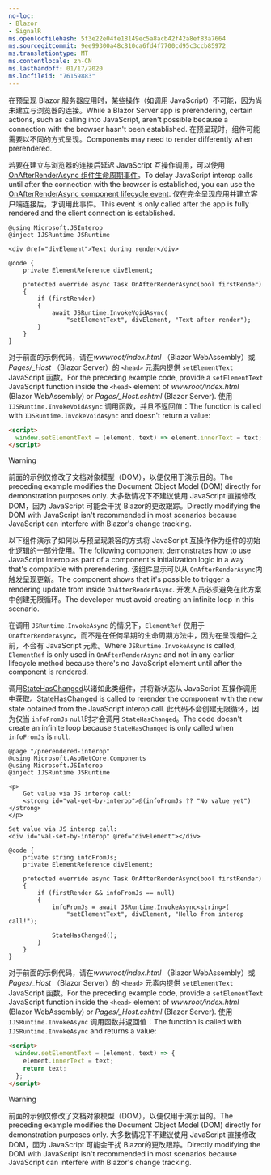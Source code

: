```yaml
---
no-loc:
- Blazor
- SignalR
ms.openlocfilehash: 5f3e22e04fe18149ec5a8acb42f42a8ef83a7664
ms.sourcegitcommit: 9ee99300a48c810ca6fd4f7700cd95c3ccb85972
ms.translationtype: MT
ms.contentlocale: zh-CN
ms.lasthandoff: 01/17/2020
ms.locfileid: "76159883"
---
```

<span data-ttu-id="8eeb7-101">在预呈现 Blazor 服务器应用时，某些操作（如调用 JavaScript）不可能，因为尚未建立与浏览器的连接。</span><span class="sxs-lookup"><span data-stu-id="8eeb7-101">While a Blazor Server app is prerendering, certain actions, such as calling into JavaScript, aren't possible because a connection with the browser hasn't been established.</span></span> <span data-ttu-id="8eeb7-102">在预呈现时，组件可能需要以不同的方式呈现。</span><span class="sxs-lookup"><span data-stu-id="8eeb7-102">Components may need to render differently when prerendered.</span></span>

<span data-ttu-id="8eeb7-103">若要在建立与浏览器的连接后延迟 JavaScript 互操作调用，可以使用[OnAfterRenderAsync 组件生命周期事件](xref:blazor/lifecycle#after-component-render)。</span><span class="sxs-lookup"><span data-stu-id="8eeb7-103">To delay JavaScript interop calls until after the connection with the browser is established, you can use the [OnAfterRenderAsync component lifecycle event](xref:blazor/lifecycle#after-component-render).</span></span> <span data-ttu-id="8eeb7-104">仅在完全呈现应用并建立客户端连接后，才调用此事件。</span><span class="sxs-lookup"><span data-stu-id="8eeb7-104">This event is only called after the app is fully rendered and the client connection is established.</span></span>

```cshtml
@using Microsoft.JSInterop
@inject IJSRuntime JSRuntime

<div @ref="divElement">Text during render</div>

@code {
    private ElementReference divElement;

    protected override async Task OnAfterRenderAsync(bool firstRender)
    {
        if (firstRender)
        {
            await JSRuntime.InvokeVoidAsync(
                "setElementText", divElement, "Text after render");
        }
    }
}
```

<span data-ttu-id="8eeb7-105">对于前面的示例代码，请在*wwwroot/index.html* （Blazor WebAssembly）或*Pages/_Host* （Blazor Server）的 `<head>` 元素内提供 `setElementText` JavaScript 函数。</span><span class="sxs-lookup"><span data-stu-id="8eeb7-105">For the preceding example code, provide a `setElementText` JavaScript function inside the `<head>` element of *wwwroot/index.html* (Blazor WebAssembly) or *Pages/_Host.cshtml* (Blazor Server).</span></span> <span data-ttu-id="8eeb7-106">使用 `IJSRuntime.InvokeVoidAsync` 调用函数，并且不返回值：</span><span class="sxs-lookup"><span data-stu-id="8eeb7-106">The function is called with `IJSRuntime.InvokeVoidAsync` and doesn't return a value:</span></span>

```html
<script>
  window.setElementText = (element, text) => element.innerText = text;
</script>
```

> [!WARNING]
> <span data-ttu-id="8eeb7-107">前面的示例仅修改了文档对象模型（DOM），以便仅用于演示目的。</span><span class="sxs-lookup"><span data-stu-id="8eeb7-107">The preceding example modifies the Document Object Model (DOM) directly for demonstration purposes only.</span></span> <span data-ttu-id="8eeb7-108">大多数情况下不建议使用 JavaScript 直接修改 DOM，因为 JavaScript 可能会干扰 Blazor的更改跟踪。</span><span class="sxs-lookup"><span data-stu-id="8eeb7-108">Directly modifying the DOM with JavaScript isn't recommended in most scenarios because JavaScript can interfere with Blazor's change tracking.</span></span>

<span data-ttu-id="8eeb7-109">以下组件演示了如何以与预呈现兼容的方式将 JavaScript 互操作作为组件的初始化逻辑的一部分使用。</span><span class="sxs-lookup"><span data-stu-id="8eeb7-109">The following component demonstrates how to use JavaScript interop as part of a component's initialization logic in a way that's compatible with prerendering.</span></span> <span data-ttu-id="8eeb7-110">该组件显示可以从 `OnAfterRenderAsync`内触发呈现更新。</span><span class="sxs-lookup"><span data-stu-id="8eeb7-110">The component shows that it's possible to trigger a rendering update from inside `OnAfterRenderAsync`.</span></span> <span data-ttu-id="8eeb7-111">开发人员必须避免在此方案中创建无限循环。</span><span class="sxs-lookup"><span data-stu-id="8eeb7-111">The developer must avoid creating an infinite loop in this scenario.</span></span>

<span data-ttu-id="8eeb7-112">在调用 `JSRuntime.InvokeAsync` 的情况下，`ElementRef` 仅用于 `OnAfterRenderAsync`，而不是在任何早期的生命周期方法中，因为在呈现组件之前，不会有 JavaScript 元素。</span><span class="sxs-lookup"><span data-stu-id="8eeb7-112">Where `JSRuntime.InvokeAsync` is called, `ElementRef` is only used in `OnAfterRenderAsync` and not in any earlier lifecycle method because there's no JavaScript element until after the component is rendered.</span></span>

<span data-ttu-id="8eeb7-113">调用[StateHasChanged](xref:blazor/lifecycle#state-changes)以诸如此类组件，并将新状态从 JavaScript 互操作调用中获取。</span><span class="sxs-lookup"><span data-stu-id="8eeb7-113">[StateHasChanged](xref:blazor/lifecycle#state-changes) is called to rerender the component with the new state obtained from the JavaScript interop call.</span></span> <span data-ttu-id="8eeb7-114">此代码不会创建无限循环，因为仅当 `infoFromJs` `null`时才会调用 `StateHasChanged`。</span><span class="sxs-lookup"><span data-stu-id="8eeb7-114">The code doesn't create an infinite loop because `StateHasChanged` is only called when `infoFromJs` is `null`.</span></span>

```cshtml
@page "/prerendered-interop"
@using Microsoft.AspNetCore.Components
@using Microsoft.JSInterop
@inject IJSRuntime JSRuntime

<p>
    Get value via JS interop call:
    <strong id="val-get-by-interop">@(infoFromJs ?? "No value yet")</strong>
</p>

Set value via JS interop call:
<div id="val-set-by-interop" @ref="divElement"></div>

@code {
    private string infoFromJs;
    private ElementReference divElement;

    protected override async Task OnAfterRenderAsync(bool firstRender)
    {
        if (firstRender && infoFromJs == null)
        {
            infoFromJs = await JSRuntime.InvokeAsync<string>(
                "setElementText", divElement, "Hello from interop call!");

            StateHasChanged();
        }
    }
}
```

<span data-ttu-id="8eeb7-115">对于前面的示例代码，请在*wwwroot/index.html* （Blazor WebAssembly）或*Pages/_Host* （Blazor Server）的 `<head>` 元素内提供 `setElementText` JavaScript 函数。</span><span class="sxs-lookup"><span data-stu-id="8eeb7-115">For the preceding example code, provide a `setElementText` JavaScript function inside the `<head>` element of *wwwroot/index.html* (Blazor WebAssembly) or *Pages/_Host.cshtml* (Blazor Server).</span></span> <span data-ttu-id="8eeb7-116">使用 `IJSRuntime.InvokeAsync` 调用函数并返回值：</span><span class="sxs-lookup"><span data-stu-id="8eeb7-116">The function is called with `IJSRuntime.InvokeAsync` and returns a value:</span></span>

```html
<script>
  window.setElementText = (element, text) => {
    element.innerText = text;
    return text;
  };
</script>
```

> [!WARNING]
> <span data-ttu-id="8eeb7-117">前面的示例仅修改了文档对象模型（DOM），以便仅用于演示目的。</span><span class="sxs-lookup"><span data-stu-id="8eeb7-117">The preceding example modifies the Document Object Model (DOM) directly for demonstration purposes only.</span></span> <span data-ttu-id="8eeb7-118">大多数情况下不建议使用 JavaScript 直接修改 DOM，因为 JavaScript 可能会干扰 Blazor的更改跟踪。</span><span class="sxs-lookup"><span data-stu-id="8eeb7-118">Directly modifying the DOM with JavaScript isn't recommended in most scenarios because JavaScript can interfere with Blazor's change tracking.</span></span>
